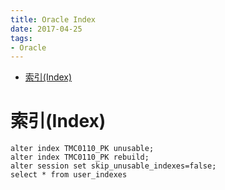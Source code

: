 ```yaml
---
title: Oracle Index
date: 2017-04-25
tags:
- Oracle
---
```


<!-- TOC -->

- [索引(Index)](#索引index)

<!-- /TOC -->


# 索引(Index)

```shell
alter index TMC0110_PK unusable;
alter index TMC0110_PK rebuild;
alter session set skip_unusable_indexes=false;
select * from user_indexes
```
